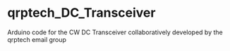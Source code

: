 # qrptech_DC_Transceiver
Arduino code for the CW DC Transceiver collaboratively developed by the qrptech email group

